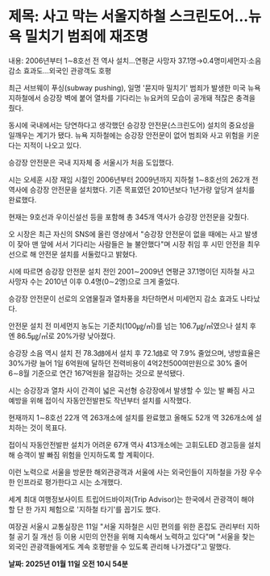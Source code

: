 # **제목: 사고 막는 서울지하철 스크린도어…뉴욕 밀치기 범죄에 재조명**

  내용: 2006년부터 1∼8호선 전 역사 설치…연평균 사망자 37.1명→0.4명미세먼지·소음 감소 효과도…외국인 관광객도 호평    

최근 서브웨이 푸싱(subway pushing), 일명 '묻지마 밀치기' 범죄가 발생한 미국 뉴욕 지하철에서 승강장 벽에 붙어 열차를 기다리는 뉴요커의 모습이 공개돼 적잖은 충격을 줬다.    

동시에 국내에서는 당연하다고 생각했던 승강장 안전문(스크린도어) 설치의 중요성을 일깨우는 계기가 됐다. 뉴욕 지하철에는 승강장 안전문이 없어 범죄와 사고 위험을 키운다는 지적이 나오고 있다.    

승강장 안전문은 국내 지자체 중 서울시가 처음 도입했다.    

시는 오세훈 시장 재임 시절인 2006년부터 2009년까지 지하철 1∼8호선의 262개 전 역사에 승강장 안전문을 설치했다. 기존 목표였던 2010년보다 1년가량 앞당겨 설치를 완료했다.    

현재는 9호선과 우이신설선 등을 포함해 총 345개 역사가 승강장 안전문을 갖췄다.    

오 시장은 최근 자신의 SNS에 올린 영상에서 "승강장 안전문이 없을 때에는 사고 발생이 잦아 맨 앞에 서서 기다리는 사람들은 늘 불안했다"며 시장 취임 후 시민 안전을 최우선으로 해 안전문 설치를 서둘렀다고 밝혔다.    

시에 따르면 승강장 안전문 설치 전인 2001∼2009년 연평균 37.1명이던 지하철 사고 사망자 수는 2010년 이후 0.4명(0∼2명)으로 크게 줄었다.    

승강장 안전문이 선로의 오염물질과 열차풍을 차단하면서 미세먼지 감소 효과도 나타났다.    

안전문 설치 전 미세먼지 농도는 기준치(100㎍/㎥)를 넘는 106.7㎍/㎥였으나 설치 후엔 86.5㎍/㎥로 20%가량 낮아졌다.    

승강장 소음 역시 설치 전 78.3㏈에서 설치 후 72.1㏈로 약 7.9% 줄었으며, 냉방효율은 30%가량 늘어 1일 6억원에 달하던 전력비용이 4억2천500여만원으로 30% 줄어 6∼8월 기준으로 연간 167억원을 절감하는 것으로 분석됐다.    

시는 승강장과 열차 사이 간격이 넓은 곡선형 승강장에서 발생할 수 있는 발 빠짐 사고 예방을 위해 접이식 자동안전발판도 작년부터 설치를 시작했다.    

현재까지 1∼8호선 22개 역 263개소에 설치를 완료했고 올해도 52개 역 326개소에 설치하는 것이 목표다.    

접이식 자동안전발판 설치가 어려운 67개 역사 413개소에는 고휘도LED 경고등을 설치해 승객이 발 빠짐 위험을 인지하도록 할 계획이다.    

이런 노력으로 서울을 방문한 해외관광객과 서울에 사는 외국인들이 지하철을 가장 우수한 인프라로 평가한다고 시는 소개했다.    

세계 최대 여행정보사이트 트립어드바이저(Trip Advisor)는 한국에서 관광객이 해야 할 단 한 가지 체험으로 '지하철 타기'를 꼽기도 했다.    

여장권 서울시 교통실장은 11일 "서울 지하철은 시민 편의를 위한 혼잡도 관리부터 지하철 공기 질 개선 등 이용 시민의 안전을 위해 지속해서 노력하고 있다"며 "서울을 찾는 외국인 관광객들에게도 계속 호평받을 수 있도록 관리해 나가겠다"고 말했다.

  **날짜: 2025년 01월 11일 오전 10시 54분**